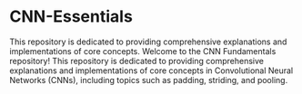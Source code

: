 # CNN-Essentials

This repository is dedicated to providing comprehensive explanations and implementations of core concepts.
Welcome to the CNN Fundamentals repository! This repository is dedicated to providing comprehensive explanations and implementations of core concepts in Convolutional Neural Networks (CNNs), including topics such as padding, striding, and pooling.
